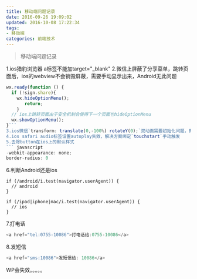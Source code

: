 ```yaml
---
title: 移动端问题记录
date: 2016-09-26 19:09:02
updated: 2016-10-08 17:22:34
tags:
- 移动端
categories: 前端技术
---
```


> 移动端问题记录

<!-- more -->
1.ios猎豹浏览器 a标签不能加target="_blank"
2.微信上屏蔽了分享菜单，跳转页面后，ios的webview不会销毁屏蔽，需要手动显示出来，Android无此问题
``` javascript
wx.ready(function () {
  if (!sign.share){
	wx.hideOptionMenu();
       return;
    }
  // ios上跳转页面由于安全机制会使得下一个页面也hideOptionMenu
  wx.showOptionMenu();
}```
3.ios微信`transform: translate(0,-100%) rotateY(0);`双动画需要初始化问题，即如果没有初始化`rotateY`，之后如果要在`keyframes`里面进行变化是不行的
4.ios safari audio标签设置autoplay失效，解决方案绑定`touchstart`手动触发
5.去除button在ios上的默认样式
``` javascript
-webkit-appearance: none;
border-radius: 0
```
6.判断Android还是ios
```
if (/android/i.test(navigator.userAgent)) {
  // android
}

if (/ipad|iphone|mac/i.test(navigator.userAgent)) {
  // ios
}
```
7.打电话
``` javascript
<a href="tel:0755-10086">打电话给:0755-10086</a>
```
8.发短信
``` javascript
<a href="sms:10086">发短信给: 10086</a>
```
WP会失效。。。。。
